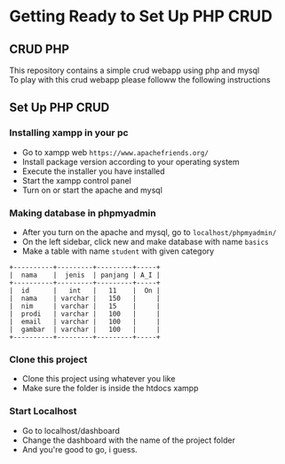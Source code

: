 # Getting Ready to Set Up PHP CRUD

## CRUD PHP 
This repository contains a simple crud webapp using php and mysql <br>
To play with this crud webapp please followw the following instructions

## Set Up PHP CRUD
### Installing xampp in your pc
- Go to xampp web ```https://www.apachefriends.org/```
- Install package version according to your operating system
- Execute the installer you have installed
- Start the xampp control panel
- Turn on or start the apache and mysql

### Making database in phpmyadmin
- After you turn on the apache and mysql, go to ```localhost/phpmyadmin/```
- On the left sidebar, click new and make database with name ```basics```
- Make a table with name ```student``` with given category
```
+----------+---------+---------+-----+
|  nama    |  jenis  | panjang | A_I |
+----------+---------+---------+-----+
|  id      |   int   |   11    |  On |
|  nama    | varchar |   150   |     |
|  nim     | varchar |   15    |     |
|  prodi   | varchar |   100   |     |
|  email   | varchar |   100   |     |
|  gambar  | varchar |   100   |     |
+----------+---------+---------+-----+
```

### Clone this project
- Clone this project using whatever you like 
- Make sure the folder is inside the htdocs xampp

### Start Localhost
- Go to localhost/dashboard
- Change the dashboard with the name of the project folder
- And you're good to go, i guess.